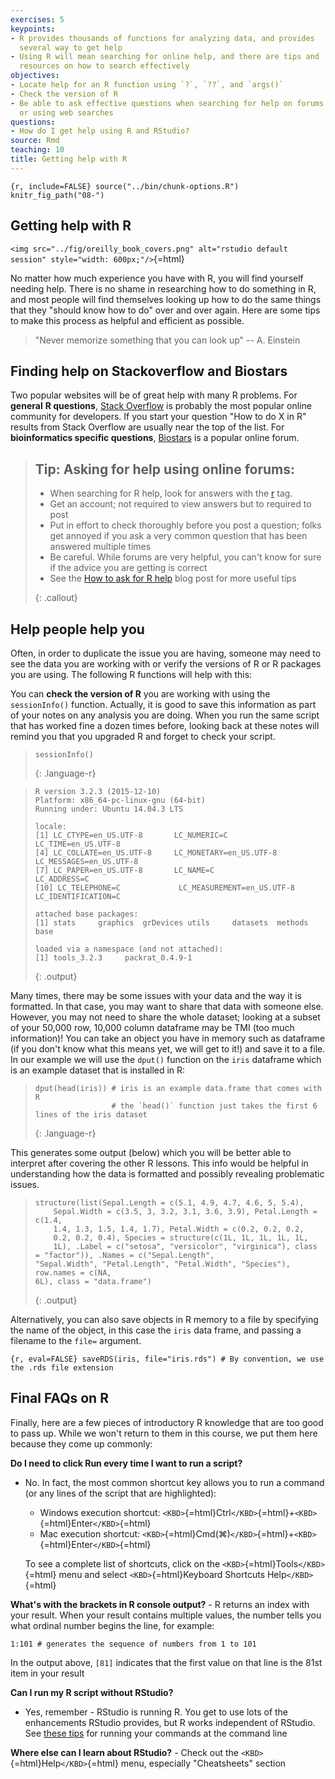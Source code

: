 ```yaml
---
exercises: 5
keypoints:
- R provides thousands of functions for analyzing data, and provides
  several way to get help
- Using R will mean searching for online help, and there are tips and
  resources on how to search effectively
objectives:
- Locate help for an R function using `?`, `??`, and `args()`
- Check the version of R
- Be able to ask effective questions when searching for help on forums
  or using web searches
questions:
- How do I get help using R and RStudio?
source: Rmd
teaching: 10
title: Getting help with R
---
```


`{r, include=FALSE} source("../bin/chunk-options.R") knitr_fig_path("08-")`

## Getting help with R

`<img src="../fig/oreilly_book_covers.png" alt="rstudio default session" style="width: 600px;"/>`{=html}

No matter how much experience you have with R, you will find yourself
needing help. There is no shame in researching how to do something in R,
and most people will find themselves looking up how to do the same
things that they "should know how to do" over and over again. Here are
some tips to make this process as helpful and efficient as possible.

> "Never memorize something that you can look up" -- A. Einstein

## Finding help on Stackoverflow and Biostars

Two popular websites will be of great help with many R problems. For
**general** **R questions**, [Stack
Overflow](https://stackoverflow.com/) is probably the most popular
online community for developers. If you start your question "How to do X
in R" results from Stack Overflow are usually near the top of the list.
For **bioinformatics specific questions**,
[Biostars](https://www.biostars.org/) is a popular online forum.

> ## Tip: Asking for help using online forums:
>
> -   When searching for R help, look for answers with the
>     [r](https://stackoverflow.com/questions/tagged/r) tag.
> -   Get an account; not required to view answers but to required to
>     post
> -   Put in effort to check thoroughly before you post a question;
>     folks get annoyed if you ask a very common question that has been
>     answered multiple times
> -   Be careful. While forums are very helpful, you can't know for sure
>     if the advice you are getting is correct
> -   See the [How to ask for R
>     help](http://blog.revolutionanalytics.com/2014/01/how-to-ask-for-r-help.html)
>     blog post for more useful tips
>
> {: .callout}

## Help people help you

Often, in order to duplicate the issue you are having, someone may need
to see the data you are working with or verify the versions of R or R
packages you are using. The following R functions will help with this:

You can **check the version of R** you are working with using the
`sessionInfo()` function. Actually, it is good to save this information
as part of your notes on any analysis you are doing. When you run the
same script that has worked fine a dozen times before, looking back at
these notes will remind you that you upgraded R and forget to check your
script.

>     sessionInfo()
>
> {: .language-r}

>     R version 3.2.3 (2015-12-10)
>     Platform: x86_64-pc-linux-gnu (64-bit)
>     Running under: Ubuntu 14.04.3 LTS
>
>     locale:
>     [1] LC_CTYPE=en_US.UTF-8       LC_NUMERIC=C               LC_TIME=en_US.UTF-8
>     [4] LC_COLLATE=en_US.UTF-8     LC_MONETARY=en_US.UTF-8    LC_MESSAGES=en_US.UTF-8
>     [7] LC_PAPER=en_US.UTF-8       LC_NAME=C                  LC_ADDRESS=C
>     [10] LC_TELEPHONE=C             LC_MEASUREMENT=en_US.UTF-8 LC_IDENTIFICATION=C
>
>     attached base packages:
>     [1] stats     graphics  grDevices utils     datasets  methods   base
>
>     loaded via a namespace (and not attached):
>     [1] tools_3.2.3     packrat_0.4.9-1
>
> {: .output}

Many times, there may be some issues with your data and the way it is
formatted. In that case, you may want to share that data with someone
else. However, you may not need to share the whole dataset; looking at a
subset of your 50,000 row, 10,000 column dataframe may be TMI (too much
information)! You can take an object you have in memory such as
dataframe (if you don't know what this means yet, we will get to it!)
and save it to a file. In our example we will use the `dput()` function
on the `iris` dataframe which is an example dataset that is installed in
R:

>     dput(head(iris)) # iris is an example data.frame that comes with R
>                      # the `head()` function just takes the first 6 lines of the iris dataset
>
> {: .language-r}

This generates some output (below) which you will be better able to
interpret after covering the other R lessons. This info would be helpful
in understanding how the data is formatted and possibly revealing
problematic issues.

>     structure(list(Sepal.Length = c(5.1, 4.9, 4.7, 4.6, 5, 5.4),
>         Sepal.Width = c(3.5, 3, 3.2, 3.1, 3.6, 3.9), Petal.Length = c(1.4,
>         1.4, 1.3, 1.5, 1.4, 1.7), Petal.Width = c(0.2, 0.2, 0.2,
>         0.2, 0.2, 0.4), Species = structure(c(1L, 1L, 1L, 1L, 1L,
>         1L), .Label = c("setosa", "versicolor", "virginica"), class = "factor")), .Names = c("Sepal.Length",
>     "Sepal.Width", "Petal.Length", "Petal.Width", "Species"), row.names = c(NA,
>     6L), class = "data.frame")
>
> {: .output}

Alternatively, you can also save objects in R memory to a file by
specifying the name of the object, in this case the `iris` data frame,
and passing a filename to the `file=` argument.

`{r, eval=FALSE} saveRDS(iris, file="iris.rds") # By convention, we use the .rds file extension`

## Final FAQs on R

Finally, here are a few pieces of introductory R knowledge that are too
good to pass up. While we won't return to them in this course, we put
them here because they come up commonly:

**Do I need to click Run every time I want to run a script?**

-   No. In fact, the most common shortcut key allows you to run a
    command (or any lines of the script that are highlighted):
    -   Windows execution shortcut:
        `<KBD>`{=html}Ctrl`</KBD>`{=html}+`<KBD>`{=html}Enter`</KBD>`{=html}
    -   Mac execution shortcut:
        `<KBD>`{=html}Cmd(⌘)`</KBD>`{=html}+`<KBD>`{=html}Enter`</KBD>`{=html}

    To see a complete list of shortcuts, click on the
    `<KBD>`{=html}Tools`</KBD>`{=html} menu and select
    `<KBD>`{=html}Keyboard Shortcuts Help`</KBD>`{=html}

**What's with the brackets in R console output?** - R returns an index
with your result. When your result contains multiple values, the number
tells you what ordinal number begins the line, for example:

``` {r}
1:101 # generates the sequence of numbers from 1 to 101
```

In the output above, `[81]` indicates that the first value on that line
is the 81st item in your result

**Can I run my R script without RStudio?**

-   Yes, remember - RStudio is running R. You get to use lots of the
    enhancements RStudio provides, but R works independent of RStudio.
    See [these
    tips](https://support.rstudio.com/hc/en-us/articles/218012917-How-to-run-R-scripts-from-the-command-line)
    for running your commands at the command line

**Where else can I learn about RStudio?** - Check out the
`<KBD>`{=html}Help`</KBD>`{=html} menu, especially "Cheatsheets" section
